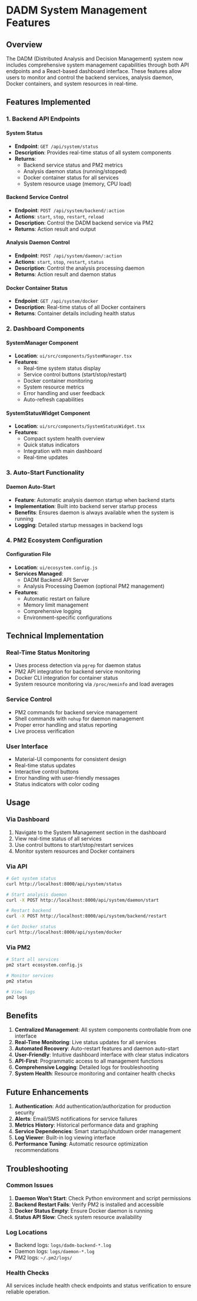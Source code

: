 # DADM System Management Features

## Overview

The DADM (Distributed Analysis and Decision Management) system now includes comprehensive system management capabilities through both API endpoints and a React-based dashboard interface. These features allow users to monitor and control the backend services, analysis daemon, Docker containers, and system resources in real-time.

## Features Implemented

### 1. Backend API Endpoints

#### System Status
- **Endpoint**: `GET /api/system/status`
- **Description**: Provides real-time status of all system components
- **Returns**:
  - Backend service status and PM2 metrics
  - Analysis daemon status (running/stopped)
  - Docker container status for all services
  - System resource usage (memory, CPU load)

#### Backend Service Control
- **Endpoint**: `POST /api/system/backend/:action`
- **Actions**: `start`, `stop`, `restart`, `reload`
- **Description**: Control the DADM backend service via PM2
- **Returns**: Action result and output

#### Analysis Daemon Control
- **Endpoint**: `POST /api/system/daemon/:action`
- **Actions**: `start`, `stop`, `restart`, `status`
- **Description**: Control the analysis processing daemon
- **Returns**: Action result and daemon status

#### Docker Container Status
- **Endpoint**: `GET /api/system/docker`
- **Description**: Real-time status of all Docker containers
- **Returns**: Container details including health status

### 2. Dashboard Components

#### SystemManager Component
- **Location**: `ui/src/components/SystemManager.tsx`
- **Features**:
  - Real-time system status display
  - Service control buttons (start/stop/restart)
  - Docker container monitoring
  - System resource metrics
  - Error handling and user feedback
  - Auto-refresh capabilities

#### SystemStatusWidget Component
- **Location**: `ui/src/components/SystemStatusWidget.tsx`
- **Features**:
  - Compact system health overview
  - Quick status indicators
  - Integration with main dashboard
  - Real-time updates

### 3. Auto-Start Functionality

#### Daemon Auto-Start
- **Feature**: Automatic analysis daemon startup when backend starts
- **Implementation**: Built into backend server startup process
- **Benefits**: Ensures daemon is always available when the system is running
- **Logging**: Detailed startup messages in backend logs

### 4. PM2 Ecosystem Configuration

#### Configuration File
- **Location**: `ui/ecosystem.config.js`
- **Services Managed**:
  - DADM Backend API Server
  - Analysis Processing Daemon (optional PM2 management)
- **Features**:
  - Automatic restart on failure
  - Memory limit management
  - Comprehensive logging
  - Environment-specific configurations

## Technical Implementation

### Real-Time Status Monitoring
- Uses process detection via `pgrep` for daemon status
- PM2 API integration for backend service monitoring
- Docker CLI integration for container status
- System resource monitoring via `/proc/meminfo` and load averages

### Service Control
- PM2 commands for backend service management
- Shell commands with `nohup` for daemon management
- Proper error handling and status reporting
- Live process verification

### User Interface
- Material-UI components for consistent design
- Real-time status updates
- Interactive control buttons
- Error handling with user-friendly messages
- Status indicators with color coding

## Usage

### Via Dashboard
1. Navigate to the System Management section in the dashboard
2. View real-time status of all services
3. Use control buttons to start/stop/restart services
4. Monitor system resources and Docker containers

### Via API
```bash
# Get system status
curl http://localhost:8000/api/system/status

# Start analysis daemon
curl -X POST http://localhost:8000/api/system/daemon/start

# Restart backend
curl -X POST http://localhost:8000/api/system/backend/restart

# Get Docker status
curl http://localhost:8000/api/system/docker
```

### Via PM2
```bash
# Start all services
pm2 start ecosystem.config.js

# Monitor services
pm2 status

# View logs
pm2 logs
```

## Benefits

1. **Centralized Management**: All system components controllable from one interface
2. **Real-Time Monitoring**: Live status updates for all services
3. **Automated Recovery**: Auto-restart features and daemon auto-start
4. **User-Friendly**: Intuitive dashboard interface with clear status indicators
5. **API-First**: Programmatic access to all management functions
6. **Comprehensive Logging**: Detailed logs for troubleshooting
7. **System Health**: Resource monitoring and container health checks

## Future Enhancements

1. **Authentication**: Add authentication/authorization for production security
2. **Alerts**: Email/SMS notifications for service failures
3. **Metrics History**: Historical performance data and graphing
4. **Service Dependencies**: Smart startup/shutdown order management
5. **Log Viewer**: Built-in log viewing interface
6. **Performance Tuning**: Automatic resource optimization recommendations

## Troubleshooting

### Common Issues

1. **Daemon Won't Start**: Check Python environment and script permissions
2. **Backend Restart Fails**: Verify PM2 is installed and accessible
3. **Docker Status Empty**: Ensure Docker daemon is running
4. **Status API Slow**: Check system resource availability

### Log Locations
- Backend logs: `logs/dadm-backend-*.log`
- Daemon logs: `logs/daemon-*.log`
- PM2 logs: `~/.pm2/logs/`

### Health Checks
All services include health check endpoints and status verification to ensure reliable operation.
